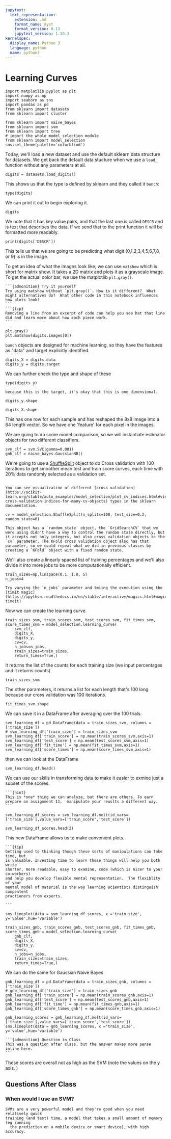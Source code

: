```yaml
---
jupytext:
  text_representation:
    extension: .md
    format_name: myst
    format_version: 0.13
    jupytext_version: 1.10.3
kernelspec:
  display_name: Python 3
  language: python
  name: python3
---
```


# Learning Curves

```{code-cell} ipython3
import matplotlib.pyplot as plt
import numpy as np
import seaborn as sns
import pandas as pd
from sklearn import datasets
from sklearn import cluster

from sklearn import naive_bayes
from sklearn import svm
from sklearn import tree
# import the whole model selection module
from sklearn import model_selection
sns.set_theme(palette='colorblind')
```

Today, we'll load a new dataset and use the default sklearn data structure for datasets.  We get back the default data stucture when we use a `load_` function without any parameters at all.

```{code-cell} ipython3
digits = datasets.load_digits()
```

This shows us that the type is defined by sklearn and they called it `bunch`:

```{code-cell} ipython3
type(digits)
```

We can print it out to begin exploring it.

```{code-cell} ipython3
digits
```

We note that it has key value pairs, and that the last one is called `DESCR` and is text that describes the data.  If we send that to the print function it will be formatted more readably.

```{code-cell} ipython3
print(digits['DESCR'])
```

This tells us that we are going to be predicting what digit (0,1,2,3,4,5,6,7,8, or 9) is in the image.

To get an idea of what the images look like, we can use `matshow` which is short for matrix show. It takes a 2D matrix and plots it as a grayscale image. To get the actual color bar, we use the matplotlib `plt.gray()`.  
````{margin}
```{admonition} Try it yourself
Try using matshow without `plt.gray()`. How is it different?  What might alternatives do?  What other code in this notebook influences how plots look?
```
```{tip}
Removing a line from an excerpt of code can help you see hat that line did and learn more about how each piece work.
```
````

```{code-cell} ipython3
plt.gray()
plt.matshow(digits.images[0])
```

`bunch` objects are designed for machine learning, so they have the features as "data" and target explicitly identified.

```{code-cell} ipython3
digits_X = digits.data
digits_y = digits.target
```

We can further check the type and shape of these

```{code-cell} ipython3
type(digits_y)
```

```{note}
because this is the target, it's okay that this is one dimensional.
```

```{code-cell} ipython3
digits_y.shape
```

```{code-cell} ipython3
digits_X.shape
```

This has one row for each sample and has reshaped the 8x8 image into a 64 length vector. So we have one 'feature' for each pixel in the images.

We are going to do some model comparison, so we will instantiate estimator objects for two different classifiers.

```{code-cell} ipython3
svm_clf = svm.SVC(gamma=0.001)
gnb_clf = naive_bayes.GaussianNB()
```

We're going to use a [ShuffleSplit](https://scikit-learn.org/stable/modules/generated/sklearn.model_selection.ShuffleSplit.html) object to do Cross validation with 100 iterations to get smoother mean test and train
score curves, each time with 20% data randomly selected as a validation set.

```{admonition} Further Reading

You can see visualization of different [cross validation](https://scikit-learn.org/stable/auto_examples/model_selection/plot_cv_indices.html#visualize-cross-validation-indices-for-many-cv-objects) types in the sklearn documentation.
```

```{code-cell} ipython3
cv = model_selection.ShuffleSplit(n_splits=100, test_size=0.2, random_state=0)
```

```{note}
This object has a `random_state` object, the `GridSearchCV` that we were using didn't have a way to control the random state directly, but it accepts not only integers, but also cross validation objects to the `cv` parameter. The KFold cross validation object also has that parameter, so we could repeat what we did in previous classes by creating a `KFold` object with a fixed random state.
```

<!-- ```{code-cell} ipython3
# this is why gridsearch cv doesn't have random state
model_selection.KFold()
``` -->

We'll also create a linearly spaced list of training percentages and we'll also divide it into more jobs to be more computationally efficient.

```{code-cell} ipython3
train_sizes=np.linspace(0.1, 1.0, 5)
n_jobs=4
```

```{admonition} Try it yourself
Try varying the `n_jobs` parameter and tmiing the execution using the
[timit magic](https://ipython.readthedocs.io/en/stable/interactive/magics.html#magic-timeit)
```

Now we can create the learning curve.
```{code-cell} ipython3
train_sizes_svm, train_scores_svm, test_scores_svm, fit_times_svm, score_times_svm = model_selection.learning_curve(
    svm_clf,
    digits_X,
    digits_y,
    cv=cv,
    n_jobs=n_jobs,
    train_sizes=train_sizes,
    return_times=True,)
```

It returns the list of the counts for each training size (we input percentages and it returns counts)
```{code-cell} ipython3
train_sizes_svm
```

The other parameters, it returns a list for each length that's 100 long because our cross validation was 100 iterations.
```{code-cell} ipython3
fit_times_svm.shape
```

We can save it in a DataFrame after averaging over the 100 trials.
```{code-cell} ipython3
svm_learning_df = pd.DataFrame(data = train_sizes_svm, columns = ['train_size'])
# svm_learning_df['train_size'] = train_sizes_svm
svm_learning_df['train_score'] = np.mean(train_scores_svm,axis=1)
svm_learning_df['test_score'] = np.mean(test_scores_svm,axis=1)
svm_learning_df['fit_time'] = np.mean(fit_times_svm,axis=1)
svm_learning_df['score_times'] = np.mean(score_times_svm,axis=1)
```

then we can look at the DataFrame
```{code-cell} ipython3
svm_learning_df.head()
```

We can use our skills in transforming data to make it easier to exmine just a subset of the scores.
````{margin}
```{hint}
This is *one* thing we can analyze, but there are others. To earn prepare on assignment 11,  manipulate your reuslts a different way.
```
````

```{code-cell} ipython3
svm_learning_df_scores = svm_learning_df.melt(id_vars=['train_size'],value_vars=['train_score','test_score'])

svm_learning_df_scores.head(2)
```

This new DataFrame allows us to make convenient plots.

````{margin}
```{tip}
Getting used to thinking though these sorts of manipulations can take time, but
is valuable. Investing time to learn these things will help you both write
shorter, more readable, easy to examine, code (which is nicer to your co-workers)
and help you develop flexible mental representation.  The flexiblity of your
mental model of material is the way learning scientists distinguish compentent
practioners from experts.  

```
````

```{code-cell} ipython3
sns.lineplot(data = svm_learning_df_scores, x ='train_size', y='value',hue='variable')
```

```{code-cell} ipython3
train_sizes_gnb, train_scores_gnb, test_scores_gnb, fit_times_gnb, score_times_gnb = model_selection.learning_curve(
    gnb_clf,
    digits_X,
    digits_y,
    cv=cv,
    n_jobs=n_jobs,
    train_sizes=train_sizes,
    return_times=True,)
```

We can do the same for Gaussian Naive Bayes

```{code-cell} ipython3
gnb_learning_df = pd.DataFrame(data = train_sizes_gnb, columns = ['train_size'])
# gnb_learning_df['train_size'] = train_sizes_gnb
gnb_learning_df['train_score'] = np.mean(train_scores_gnb,axis=1)
gnb_learning_df['test_score'] = np.mean(test_scores_gnb,axis=1)
gnb_learning_df['fit_time'] = np.mean(fit_times_gnb,axis=1)
gnb_learning_df['score_times_gnb'] = np.mean(score_times_gnb,axis=1)
```

```{code-cell} ipython3
gnb_learning_scores = gnb_learning_df.melt(id_vars=['train_size'],value_vars=['train_score','test_score'])
sns.lineplot(data = gnb_learning_scores, x ='train_size', y='value',hue='variable')
```

````{margin}
```{admonition} Question in Class
This was a question after class, but the answer makes more sense inline here.
```
````
These scores are overall not as high as the SVM (note the values on the y axis. )

## Questions After Class


### When would I use an SVM?

```{toggle}
SVMs are a very powerful model and they're good when you need relatively quick
training (and test) time, a model that takes a small amount of memory (eg running
  the prediction on a mobile device or smart device), with high accuracy.  
```
